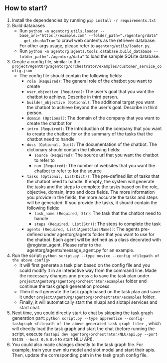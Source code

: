 ## How to start?
1. Install the dependencies by running `pip install -r requirements.txt`
2. Build databases
    * Run `python -m agentorg.utils.loader --base_url="https://example.com" --folder_path="./agentorg/data" --get_chunk=True` to crawl web contents as the retriever database. For other args usage, please refer to `agentorg/utils/loader.py`.
    * Run `python -m agentorg.agents.tools.database.build_database --folder_path="./agentorg/data"` to load the sample SQLite database.
3. Create a config file, similar to the `project/AgentOrg/agentorg/orchestrator/examples/customer_service_config.json`
    * The config file should contain the following fields:
        * `role (Required)`: The general role of the chatbot you want to create
        * `user_objective (Required)`: The user's goal that you want the chatbot to achieve. Describe in third person.
        * `builder_objective (Optional)`: The additional target you want the chatbot to achieve beyond the user's goal. Describe in third person.
        * `domain (Optional)`: The domain of the company that you want to create the chatbot for
        * `intro (Required)`: The introduction of the company that you want to create the chatbot for or the summary of the tasks that the chatbot need to handle
        * `docs (Optional, Dict)`: The documentation of the chatbot. The dictionary should contain the following fields:
            * `source (Required)`: The source url that you want the chatbot to refer to
            * `num (Required)`: The number of websites that you want the chatbot to refer to for the source
        * `tasks (Optional, List(Dict))`: The pre-defined list of tasks that the chatbot need to handle. If empty, the system will generate the tasks and the steps to complete the tasks based on the role, objective, domain, intro and docs fields. The more information you provide in the fields, the more accurate the tasks and steps will be generated. If you provide the tasks, it should contain the following fields:
            * `task_name (Required, Str)`: The task that the chatbot need to handle
            * `steps (Required, List(Str))`: The steps to complete the task
        * `agents (Required, List(AgentClassName))`: The agents pre-defined under agentorg/agents folder that you want to use for the chatbot. Each agent will be defined as a class decorated with @register_agent. Please refer to the agentorg/agents/message_agent.py for an example.
4. Run the script: `python script.py --type novice --config <filepath of the above config>`
    * It will first generate a task plan based on the config file and you could modify it in an interactive way from the command line. Made the necessary changes and press `q` to save the task plan under `project/AgentOrg/agentorg/orchestrator/examples` folder and continue the task graph generation process.
    * Then it will generate the task graph based on the task plan and save it under `project/AgentOrg/agentorg/orchestrator/examples` folder.
    * Finally, it will automatically start the nluapi and slotapi services and start chat.
5. Next time, you could directly start to chat by skipping the task graph generation part: `python script.py --type apprentice --config-taskgraph <filepath of the above generated task graph file> `, which will directly load the task graph and start the chat (before running the script, execute `fastapi dev agentorg/orchestrator/NLU/api.py --port 55135 --host 0.0.0.0` to start NLU API).
6. You could also made changes directly to the task graph file. For example, train your own nlu model and slot model and start their apis. Then, update the corresponding path in the task graph config file. 